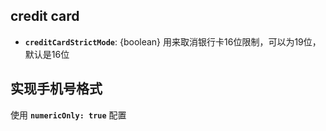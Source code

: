 ## credit card

  - **`creditCardStrictMode`**: {boolean} 用来取消银行卡16位限制，可以为19位，默认是16位

## 实现手机号格式

使用 **`numericOnly: true`** 配置
